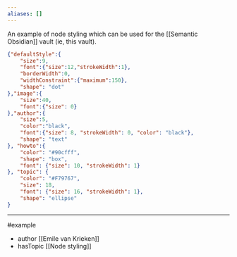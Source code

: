 ```yaml
---
aliases: []
---
```


An example of node styling which can be used for the [[Semantic Obsidian]] vault (ie, this vault).  

```json
{"defaultStyle":{
    "size":9,
    "font":{"size":12,"strokeWidth":1},
    "borderWidth":0,
    "widthConstraint":{"maximum":150},
    "shape": "dot"
},"image":{
    "size":40,
    "font":{"size": 0}
},"author":{
    "size":5,
    "color":"black",
    "font":{"size": 8, "strokeWidth": 0, "color": "black"},
    "shape": "text"
}, "howto":{
    "color": "#90cfff",
    "shape": "box",
    "font": {"size": 10, "strokeWidth": 1}
}, "topic": {
    "color": "#F79767",
    "size": 18,
    "font": {"size": 16, "strokeWidth": 1}, 
    "shape": "ellipse"
}
```

--- 
#example
- author [[Emile van Krieken]]
- hasTopic [[Node styling]]